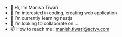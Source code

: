 - 👋 Hi, I’m Manish Tiwari
- 👀 I’m interested in coding, creating web application
- 🌱 I’m currently learning nestjs
- 💞️ I’m looking to collaborate on ...
- 📫 How to reach me : manish.tiwari@actyv.com

<!---
manish-actyv/manish-actyv is a ✨ special ✨ repository because its `README.md` (this file) appears on your GitHub profile.
You can click the Preview link to take a look at your changes.
--->
